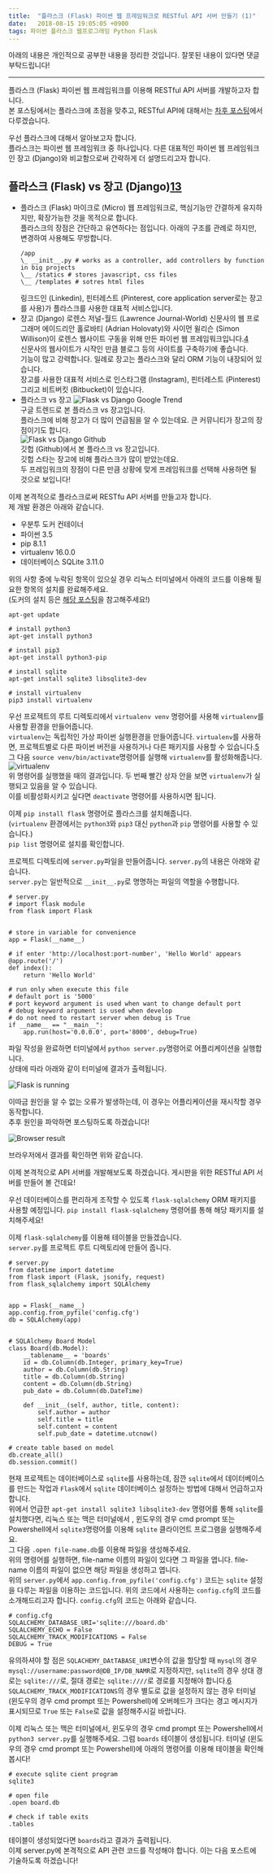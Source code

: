 ```yaml
---
title:  "플라스크 (Flask) 파이썬 웹 프레임워크로 RESTful API 서버 만들기 (1)"
date:   2018-08-15 19:05:05 +0900
tags: 파이썬 플라스크 웹프로그래밍 Python Flask 
---
```

아래의 내용은 개인적으로 공부한 내용을 정리한 것입니다. 잘못된 내용이 있다면 댓글 부탁드립니다!

- - -

플라스크 (Flask) 파이썬 웹 프레임워크를 이용해 RESTful API 서버를 개발하고자 합니다.  
본 포스팅에서는 플라스크에 초점을 맞추고, RESTful API에 대해서는 [차후 포스팅](../web-api)에서 다루겠습니다.


우선 플라스크에 대해서 알아보고자 합니다.  
플라스크는 파이썬 웹 프레임워크 중 하나입니다. 다른 대표적인 파이썬 웹 프레임워크인 장고 (Django)와 비교함으로써 간략하게 더 설명드리고자 합니다.

## 플라스크 (Flask) vs 장고 (Django)[1][2][3]
* 플라스크 (Flask)
    마이크로 (Micro) 웹 프레임워크로, 핵심기능만 간결하게 유지하지만, 확장가능한 것을 목적으로 합니다.  
    플라스크의 장점은 간단하고 유연하다는 점입니다.
    아래의 구조를 관례로 하지만, 변경하여 사용해도 무방합니다.  
    ```
    /app
    \_ __init__.py # works as a controller, add controllers by function in big projects
    \__ /statics # stores javascript, css files
    \__ /templates # sotres html files
    ```
    링크드인 (Linkedin), 핀터레스트 (Pinterest, core application server로는 장고를 사용)가 플라스크를 사용한 대표적 서비스입니다.
* 쟝고 (Django)
    로렌스 저널-월드 (Lawrence Journal-World) 신문사의 웹 프로그래머 에이드리안 홀로바티 (Adrian Holovaty)와 사이먼 윌리슨 (Simon Willison)이 로렌스 웹사이트 구동을 위해 만든 파이썬 웹 프레임워크입니다.[4]    
    신문사의 웹사이트가 시작인 만큼 블로그 등의 사이트를 구축하기에 좋습니다.  
    기능이 많고 강력합니다. 일례로 장고는 플라스크와 달리 ORM 기능이 내장되어 있습니다.   
    장고를 사용한 대표적 서비스로 인스타그램 (Instagram), 핀터레스트 (Pinterest) 그리고 비트버킷 (Bitbucket)이 있습니다.
* 플라스크 vs 장고
    ![Flask vs Django Google Trend](../assets/images/2018-08-15-build-RESTful-api-server-with-flask-01-flask-django-google-trend.png)   
    구글 트렌드로 본 플라스크 vs 장고입니다.  
    플라스크에 비해 장고가 더 많이 언급됨을 알 수 있는데요. 큰 커뮤니티가 장고의 장점이기도 합니다.   
    ![Flask vs Django Github](../assets/images/2018-08-15-build-RESTful-api-server-with-flask-02-flask-django-github.png)  
    깃헙 (Github)에서 본 플라스크 vs 장고입니다.  
    깃헙 스타는 장고에 비해 플라스크가 많이 받았는데요.   
    두 프레임워크의 장점이 다른 만큼 상황에 맞게 프레임워크를 선택해 사용하면 될 것으로 보입니다!   

이제 본격적으로 플라스크로써 RESTfu API 서버를 만들고자 합니다.  
제 개발 환경은 아래와 같습니다.
* 우분투 도커 컨테이너
* 파이썬 3.5
* pip 8.1.1
* virtualenv 16.0.0
* 데이터베이스 SQLite 3.11.0

위의 사항 중에 누락된 항목이 있으실 경우 리눅스 터미널에서 아래의 코드를 이용해 필요한 항목의 설치를 완료해주세요.  
(도커의 설치 등은 [해당 포스팅](../run-linux-on-windows-03-docker)을 참고해주세요!)  
```
apt-get update

# install python3
apt-get install python3

# install pip3
apt-get install python3-pip

# install sqlite
apt-get install sqlite3 libsqlite3-dev

# install virtualenv
pip3 install virtualenv
```  

우선 프로젝트의 루트 디렉토리에서 ```virtualenv venv``` 명령어를 사용해 ```virtualenv```를 사용할 환경을 만들어줍니다.  
```virtualenv```는 독립적인 가상 파이썬 실행환경을 만들어줍니다. ```virtualenv```를 사용하면, 프로젝트별로 다른 파이썬 버전을 사용하거나 다른 패키지를 사용할 수 있습니다.[5]   
그 다음 ```source venv/bin/activate```명령어를 실행해 ```virtualenv```를 활성화해줍니다.  
![virtualenv](../assets/images/2018-08-15-build-RESTful-api-server-with-flask-03-virtualenv.png)  
위 명령어를 실행했을 때의 결과입니다. 두 번째 빨간 상자 안을 보면 ```virtualenv```가 실행되고 있음을 알 수 있습니다.   
이를 비활성화시키고 싶다면 ```deactivate``` 명령어를 사용하시면 됩니다.  

이제 ```pip install flask``` 명령어로 플라스크를 설치해줍니다.  
(```virtualenv``` 환경에서는 ```python3```와 ```pip3``` 대신 ```python```과 ```pip``` 명령어를 사용할 수 있습니다.)  
```pip list``` 명령어로 설치를 확인합니다.  

프로젝트 디렉토리에 ```server.py```파일을 만들어줍니다. ```server.py```의 내용은 아래와 같습니다.  
```server.py```는 일반적으로 ```__init__.py```로 명명하는 파일의 역할을 수행합니다.  
```
# server.py
# import flask module
from flask import Flask


# store in variable for convenience
app = Flask(__name__)

# if enter 'http://localhost:port-number', 'Hello World' appears
@app.route('/')
def index():
    return 'Hello World'

# run only when execute this file
# default port is '5000'
# port keyword argument is used when want to change default port
# debug keyword argument is used when develop
# do not need to restart server when debug is True
if __name__ == "__main__":
    app.run(host='0.0.0.0', port='8000', debug=True)
```

파일 작성을 완료하면 터미널에서 ```python server.py```명령어로 어플리케이션을 실행합니다.  
상태에 따라 아래와 같이 터미널에 결과가 출력됩니다.

![Flask is running](../assets/images/2018-08-15-build-RESTful-api-server-with-flask-04-flask-running.png)  

이따금 원인을 알 수 없는 오류가 발생하는데, 이 경우는 어플리케이션을 재시작할 경우 동작합니다.  
추후 원인을 파악하면 포스팅하도록 하겠습니다!

![Browser result](../assets/images/2018-08-15-build-RESTful-api-server-with-flask-05-browser-result.png)  

브라우저에서 결과를 확인하면 위와 같습니다.  

이제 본격적으로 API 서버를 개발해보도록 하겠습니다. 게시판을 위한 RESTful API 서버를 만들어 볼 건데요!  

우선 데이터베이스를 편리하게 조작할 수 있도록 ```flask-sqlalchemy``` ORM 패키지를 사용할 예정입니다. ```pip install flask-sqlalchemy``` 명령어를 통해 해당 패키지를 설치해주세요!  

이제 ```flask-sqlalchemy```를 이용해 테이블을 만들겠습니다.  
```server.py```를 프로젝트 루트 디렉토리에 만들어 줍니다.  

```
# server.py
from datetime import datetime
from flask import (Flask, jsonify, request)
from flask_sqlalchemy import SQLAlchemy


app = Flask(__name__)
app.config.from_pyfile('config.cfg')
db = SQLAlchemy(app)


# SQLAlchemy Board Model
class Board(db.Model):
    __tablename__ = 'boards'
    id = db.Column(db.Integer, primary_key=True)
    author = db.Column(db.String)
    title = db.Column(db.String)
    content = db.Column(db.String)
    pub_date = db.Column(db.DateTime)

    def __init__(self, author, title, content):
        self.author = author
        self.title = title
        self.content = content
        self.pub_date = datetime.utcnow()

# create table based on model
db.create_all()
db.session.commit()
```
현재 프로젝트는 데이터베이스로 ```sqlite```를 사용하는데, 잠깐 ```sqlite```에서 데이터베이스를 만드는 작업과  ```Flask```에서 ```sqlite``` 데이터베이스 설정하는 방법에 대해서 언급하고자 합니다.  
위에서 언급한 ```apt-get install sqlite3 libsqlite3-dev``` 명령어를 통해 ```sqlite```를 설치했다면, 리눅스 또는 맥은 터미널에서 , 윈도우의 경우 cmd prompt 또는 Powershell에서 ```sqlite3```명령어를 이용해 ```sqlite``` 클라이언트 프로그램을 실행해주세요.   
그 다음 ```.open file-name.db```를 이용해 파일을 생성해주세요.  
위의 명령어를 실행하면, file-name 이름의 파일이 있다면 그 파일을 엽니다. file-name 이름의 파일이 없으면 해당 파일을 생성하고 엽니다.  
위의 ```server.py```에서 ```app.config.from_pyfile('config.cfg')``` 코드는 ```sqlite``` 설정을 다루는 파일을 이용하는 코드입니다. 위의 코드에서 사용하는 ```config.cfg```의 코드를 소개해드리고자 합니다. ```config.cfg```의 코드는 아래와 같습니다.  

```
# config.cfg
SQLALCHEMY_DATABASE_URI='sqlite:///board.db'
SQLALCHEMY_ECHO = False
SQLALCHEMY_TRACK_MODIFICATIONS = False
DEBUG = True
```
유의하셔야 할 점은 ```SQLACHEMY_DAtTABASE_URI```변수의 값을 할당할 때 ```mysql```의 경우 ```mysql://username:password@DB_IP/DB_NAMR```로 지정하지만, ```sqlite```의 경우 상대 경로는 ```sqlite:///```로, 절대 경로는 ```sqlite:////```로 경로를 지정해야 합니다.[6]  
```SQLALCHEMY_TRACK_MODIFICATIONS```의 경우 별도로 값을 설정하지 않는 경우 터미널 (윈도우의 경우 cmd prompt 또는 Powershell)에 오버헤드가 크다는 경고 메시지가 표시되므로 ```True``` 또는 ```False```로 값을 설정해주시길 바랍니다.  

이제 리눅스 또는 맥은 터미널에서, 윈도우의 경우 cmd prompt 또는 Powershell에서 ```python3 server.py```를 실행해주세요. 그럼 ```boards``` 테이블이 생성됩니다. 터미널 (윈도우의 경우 cmd prompt 또는 Powershell)에 아래의 명령어를 이용해 테이블을 확인해봅시다!  
```
# execute sqlite cient program
sqlite3

# open file
.open board.db

# check if table exits
.tables
``` 

테이블이 생성되었다면 ```boards```라고 결과가 출력됩니다.  
이제 server.py에 본격적으로 API 관련 코드를 작성해야 합니다. 이는 다음 포스트에 기술하도록 하겠습니다!

[1]: https://speakerdeck.com/nerogit/django-vs-flask-ggabobsida?slide=7
[2]: http://bluese05.tistory.com/44
[3]: https://flask-docs-kr.readthedocs.io/ko/latest/foreword.html#micro
[4]: https://ko.wikipedia.org/wiki/%EC%9E%A5%EA%B3%A0_(%EC%9B%B9_%ED%94%84%EB%A0%88%EC%9E%84%EC%9B%8C%ED%81%AC)
[5]: http://ulismoon.tistory.com/2
[6]: https://beomi.github.io/2017/10/20/DB-To-SQLAlchemy-Model/
